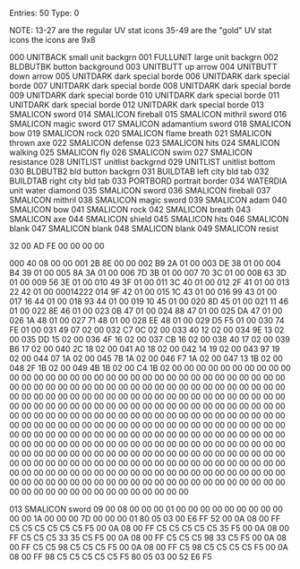 
Entries: 50
Type: 0




NOTE:
13-27 are the regular UV stat icons
35-49 are the "gold" UV stat icons
the icons are 9x8


000  UNITBACK    small unit backgrn
001  FULLUNIT    large unit backgrn
002  BLDBUTBK    button background
003  UNITBUTT    up arrow
004  UNITBUTT    down arrow
005  UNITDARK    dark special borde
006  UNITDARK    dark special borde
007  UNITDARK    dark special borde
008  UNITDARK    dark special borde
009  UNITDARK    dark special borde
010  UNITDARK    dark special borde
011  UNITDARK    dark special borde
012  UNITDARK    dark special borde
013  SMALICON    sword
014  SMALICON    fireball
015  SMALICON    mithril sword
016  SMALICON    magic sword
017  SMALICON    adamantium sword
018  SMALICON    bow
019  SMALICON    rock
020  SMALICON    flame breath
021  SMALICON    thrown axe
022  SMALICON    defense
023  SMALICON    hits
024  SMALICON    walking
025  SMALICON    fly
026  SMALICON    swim
027  SMALICON    resistance
028  UNITLIST    unitlist backgrnd
029  UNITLIST    unitlist bottom
030  BLDBUTB2    bld button backgrn
031  BUILDTAB    left city bld tab
032  BUILDTAB    right city bld tab
033  PORTBORD    portrait border
034  WATERDIA    unit water diamond
035  SMALICON    sword
036  SMALICON    fireball
037  SMALICON    mithril
038  SMALICON    magic sword
039  SMALICON    adam
040  SMALICON    bow
041  SMALICON    rock
042  SMALICON    breath
043  SMALICON    axe
044  SMALICON    shield
045  SMALICON    hits
046  SMALICON    blank
047  SMALICON    blank
048  SMALICON    blank
049  SMALICON    resist



32 00 
AD FE 
00 00 
00 00

000  40 08 00 00 
001  2B 8E 00 00 
002  B9 2A 01 00 
003  DE 38 01 00 
004  B4 39 01 00 
005  8A 3A 01 00 
006  7D 3B 01 00 
007  70 3C 01 00 
008  63 3D 01 00 
009  56 3E 01 00 
010  49 3F 01 00 
011  3C 40 01 00 
012  2F 41 01 00 
013  22 42 01 00  00014222
014  9F 42 01 00 
015  1C 43 01 00 
016  99 43 01 00 
017  16 44 01 00 
018  93 44 01 00 
019  10 45 01 00 
020  8D 45 01 00 
021  11 46 01 00 
022  8E 46 01 00 
023  0B 47 01 00 
024  88 47 01 00 
025  DA 47 01 00 
026  1A 48 01 00 
027  71 48 01 00 
028  EE 48 01 00 
029  D5 F5 01 00 
030  74 FE 01 00 
031  49 07 02 00 
032  C7 0C 02 00 
033  40 12 02 00 
034  9E 13 02 00 
035  DD 15 02 00 
036  4F 16 02 00 
037  CB 16 02 00 
038  40 17 02 00 
039  B6 17 02 00 
040  2C 18 02 00 
041  A0 18 02 00 
042  14 19 02 00 
043  97 19 02 00 
044  07 1A 02 00 
045  7B 1A 02 00 
046  F7 1A 02 00 
047  13 1B 02 00 
048  2F 1B 02 00 
049  4B 1B 02 00 
C4 1B 02 00 
00 00 00 00 00 00 00 00 00 00 00 00 00 00 00 00 00 00 00 00 00 00 00 00 00 00 00 00 00 00 00 00 00 00 00 00 00 00 00 00 00 00 00 00 00 00 00 00 00 00 00 00 00 00 00 00 00 00 00 00 00 00 00 00 00 00 00 00 00 00 00 00 00 00 00 00 00 00 00 00 00 00 00 00 00 00 00 00 00 00 00 00 00 00 00 00 00 00 00 00 00 00 00 00 00 00 00 00 00 00 00 00 00 00 00 00 00 00 00 00 00 00 00 00 00 00 00 00 00 00 00 00 00 00 00 00 00 00 00 00 00 00 00 00 00 00 00 00 00 00 00 00 00 00 00 00 00 00 00 00 00 00 00 00 00 00 00 00 00 00 00 00 00 00 00 00 00 00 00 00 00 00 00 00 00 00 00 00 00 00 00 00 00 00 00 00 00 00 00 00 00 00 00 00 00 00 00 00 00 00 00 00 00 00 00 00 00 00 00 00 00 00 00 00 00 00 00 00 00 00 00 00 00 00 00 00 00 00 00 00 00 00 00 00 00 00 00 00 00 00 00 00 00 00 00 00 00 00 00 00 00 00 00 00 00 00 00 00 00 00 00 00 00 00 00 00 00 00 00 00 00 00 00 00 00 00 00 00 00 00 00 00 00 00 00 00 00 00 00 00




013  SMALICON    sword
09 00 
08 00 
00 00 01 00 00 00 00 00 00 00 00 00 00 00 1A 00 00 00 7D 00 00 00 
01 
80 05 03 00 E6 FF 52 
00 0A 08 00 FF C5 C5 C5 C5 C5 C5 F5 
00 0A 08 00 FF C5 C5 C5 C5 C5 35 F5 
00 0A 08 00 FF C5 C5 C5 33 35 C5 F5 
00 0A 08 00 FF C5 C5 C5 98 33 C5 F5 
00 0A 08 00 FF C5 C5 98 C5 C5 C5 F5 
00 0A 08 00 FF C5 98 C5 C5 C5 C5 F5 
00 0A 08 00 FF 98 C5 C5 C5 C5 C5 F5 
80 05 03 00 52 E6 F5
